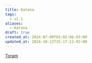 ```yaml
---
title: Katana
tags:
  - v1.1
aliases:
  - Katana
draft: true
created_at: 2024-07-09T03:02:06-03:00
updated_at: 2024-10-12T15:17:12-03:00
---
```


[Toram](../26/Toram.md)
